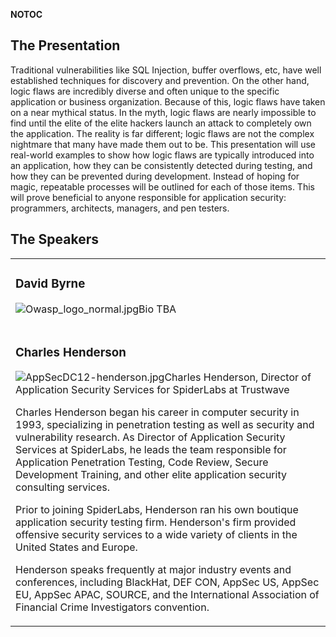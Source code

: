 <noinclude></noinclude> __NOTOC__

## The Presentation

Traditional vulnerabilities like SQL Injection, buffer overflows, etc,
have well established techniques for discovery and prevention. On the
other hand, logic flaws are incredibly diverse and often unique to the
specific application or business organization. Because of this, logic
flaws have taken on a near mythical status. In the myth, logic flaws are
nearly impossible to find until the elite of the elite hackers launch an
attack to completely own the application.
The reality is far different; logic flaws are not the complex nightmare
that many have made them out to be. This presentation will use
real-world examples to show how logic flaws are typically introduced
into an application, how they can be consistently detected during
testing, and how they can be prevented during development. Instead of
hoping for magic, repeatable processes will be outlined for each of
those items. This will prove beneficial to anyone responsible for
application security: programmers, architects, managers, and pen
testers.

## The Speakers

<table>

<tr>

<td>

### David Byrne

![Owasp_logo_normal.jpg](Owasp_logo_normal.jpg
"Owasp_logo_normal.jpg")Bio TBA

</td>

</tr>

<tr>

<td>

### Charles Henderson

![AppSecDC12-henderson.jpg](AppSecDC12-henderson.jpg
"AppSecDC12-henderson.jpg")Charles Henderson, Director of Application
Security Services for SpiderLabs at Trustwave

Charles Henderson began his career in computer security in 1993,
specializing in penetration testing as well as security and
vulnerability research. As Director of Application Security Services at
SpiderLabs, he leads the team responsible for Application Penetration
Testing, Code Review, Secure Development Training, and other elite
application security consulting services.

Prior to joining SpiderLabs, Henderson ran his own boutique application
security testing firm. Henderson's firm provided offensive security
services to a wide variety of clients in the United States and Europe.

Henderson speaks frequently at major industry events and conferences,
including BlackHat, DEF CON, AppSec US, AppSec EU, AppSec APAC, SOURCE,
and the International Association of Financial Crime Investigators
convention.

</td>

</tr>

</table>

<noinclude></noinclude>